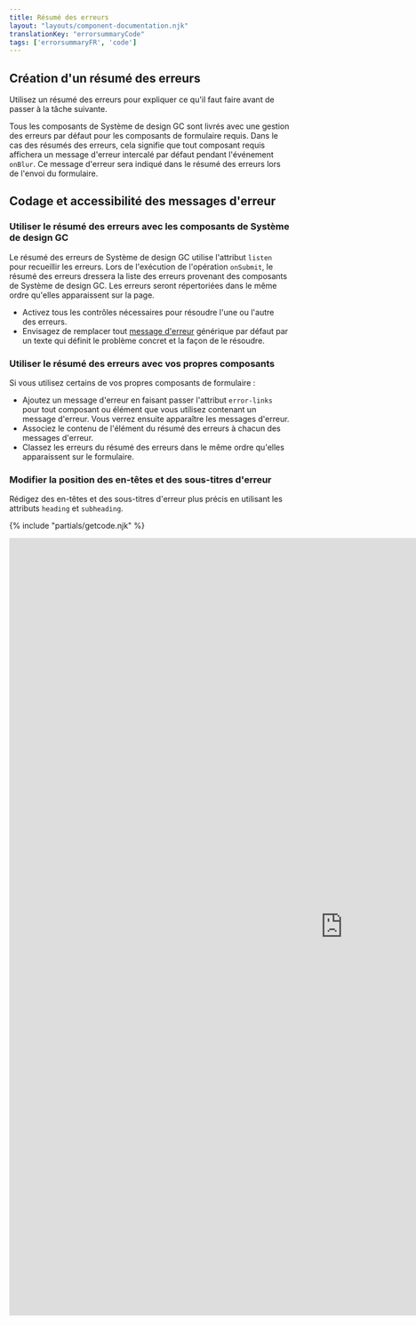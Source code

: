 ```yaml
---
title: Résumé des erreurs
layout: "layouts/component-documentation.njk"
translationKey: "errorsummaryCode"
tags: ['errorsummaryFR', 'code']
---
```


## Création d'un résumé des erreurs

Utilisez un résumé des erreurs pour expliquer ce qu'il faut faire avant de passer à la tâche suivante.

Tous les composants de Système de design GC sont livrés avec une gestion des erreurs par défaut pour les composants de formulaire requis. Dans le cas des résumés des erreurs, cela signifie que tout composant requis affichera un message d'erreur intercalé par défaut pendant l'événement `onBlur`. Ce message d'erreur sera indiqué dans le résumé des erreurs lors de l'envoi du formulaire.

## Codage et accessibilité des messages d'erreur

### Utiliser le résumé des erreurs avec les composants de Système de design GC

Le résumé des erreurs de Système de design GC utilise l'attribut `listen` pour recueillir les erreurs. Lors de l'exécution de l'opération `onSubmit`, le résumé des erreurs dressera la liste des erreurs provenant des composants de Système de design GC.  Les erreurs seront répertoriées dans le même ordre qu'elles apparaissent sur la page.

- Activez tous les contrôles nécessaires pour résoudre l'une ou l'autre des erreurs.
- Envisagez de remplacer tout <a href="{{ links.errorMessage }}">message d'erreur</a> générique par défaut par un texte qui définit le problème concret et la façon de le résoudre.

### Utiliser le résumé des erreurs avec vos propres composants

Si vous utilisez certains de vos propres composants de formulaire :

- Ajoutez un message d'erreur en faisant passer l'attribut `error-links` pour tout composant ou élément que vous utilisez contenant un message d'erreur. Vous verrez ensuite apparaître les messages d'erreur.
- Associez le contenu de l'élément du résumé des erreurs à chacun des messages d'erreur.
- Classez les erreurs du résumé des erreurs dans le même ordre qu'elles apparaissent sur le formulaire.

### Modifier la position des en-têtes et des sous-titres d'erreur

Rédigez des en-têtes et des sous-titres d'erreur plus précis en utilisant les attributs `heading` et `subheading`.

{% include "partials/getcode.njk" %}

<iframe
  title="Survol des propriétés et des évènements relatifs à gcds-error-summary."
  src="https://cds-snc.github.io/gcds-components/iframe.html?viewMode=docs&singleStory=true&id=components-error-summary--events-properties"
  width="1200"
  height="1400"
  style="display: block; margin: 0 auto;"
  frameBorder="0"
  allow="clipboard-write"
></iframe>

